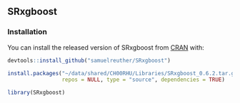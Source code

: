 
<!-- README.md is generated from README.Rmd. Please edit that file -->

## SRxgboost

<!-- badges: start -->

<!-- badges: end -->

<!-- The goal of SRxgboost is to ... -->

### Installation

You can install the released version of SRxgboost from
[CRAN](https://CRAN.R-project.org) with:

``` r
devtools::install_github("samuelreuther/SRxgboost")

install.packages("~/data/shared/CH00RHU/Libraries/SRxgboost_0.6.2.tar.gz",
                 repos = NULL, type = "source", dependencies = TRUE)

library(SRxgboost)
```
